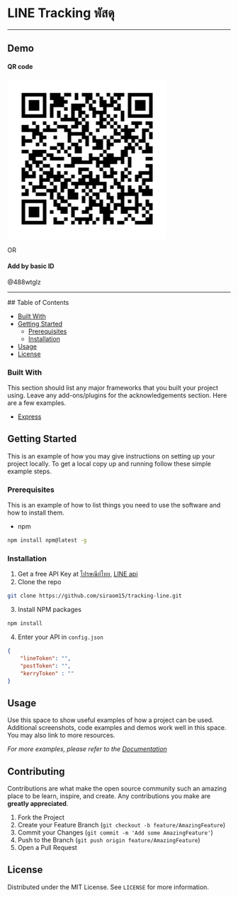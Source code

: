 

<h1>LINE Tracking พัสดุ</h1>
<hr />

## Demo 

#### QR code

![QR code](https://github.com/siraom15/tracking-line/blob/main/img/488wtglz.png?raw=true)

OR
#### Add by basic ID
@488wtglz
<hr />
<!-- TABLE OF CONTENTS -->
## Table of Contents

* [Built With](#built-with)
* [Getting Started](#getting-started)
  * [Prerequisites](#prerequisites)
  * [Installation](#installation)
* [Usage](#usage)
* [License](#license)




### Built With
This section should list any major frameworks that you built your project using. Leave any add-ons/plugins for the acknowledgements section. Here are a few examples.
* [Express](https://expressjs.com/)



<!-- GETTING STARTED -->
## Getting Started

This is an example of how you may give instructions on setting up your project locally.
To get a local copy up and running follow these simple example steps.

### Prerequisites

This is an example of how to list things you need to use the software and how to install them.
* npm
```sh
npm install npm@latest -g
```

### Installation

1. Get a free API Key at [ไปรษณีย์ไทย](https://www.thailandpost.co.th/th/index/), [LINE api](https://developers.line.biz/)
2. Clone the repo
```sh
git clone https://github.com/siraom15/tracking-line.git
```
3. Install NPM packages
```sh
npm install
```
4. Enter your API in `config.json`
```JSON
{
    "lineToken": "",
    "postToken": "",
    "kerryToken" : ""
}
```



<!-- USAGE EXAMPLES -->
## Usage

Use this space to show useful examples of how a project can be used. Additional screenshots, code examples and demos work well in this space. You may also link to more resources.

_For more examples, please refer to the [Documentation](https://example.com)_






<!-- CONTRIBUTING -->
## Contributing

Contributions are what make the open source community such an amazing place to be learn, inspire, and create. Any contributions you make are **greatly appreciated**.

1. Fork the Project
2. Create your Feature Branch (`git checkout -b feature/AmazingFeature`)
3. Commit your Changes (`git commit -m 'Add some AmazingFeature'`)
4. Push to the Branch (`git push origin feature/AmazingFeature`)
5. Open a Pull Request



<!-- LICENSE -->
## License

Distributed under the MIT License. See `LICENSE` for more information.








